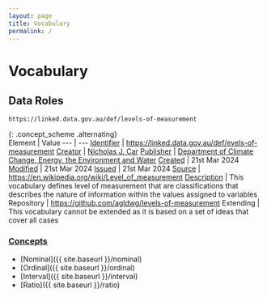 ```yaml
---
layout: page
title: Vocabulary
permalink: /
---
```

# Vocabulary

## Data Roles 

`https://linked.data.gov.au/def/levels-of-measurement`

{: .concept_scheme .alternating}  
Element | Value
--- | ---
[Identifier](https://www.dublincore.org/specifications/dublin-core/dcmi-terms/#http://purl.org/dc/terms/identifier) | <https://linked.data.gov.au/def/evels-of-measurement>
[Creator](https://www.dublincore.org/specifications/dublin-core/dcmi-terms/#http://purl.org/dc/terms/creator) | [Nicholas J. Car](http://orcid.org/0000-0002-8742-7730)
[Publisher](https://www.dublincore.org/specifications/dublin-core/dcmi-terms/#http://purl.org/dc/terms/publisher) | [Department of Climate Change, Energy, the Environment and Water](https://linked.data.gov.au/org/dcceew)
[Created](https://www.dublincore.org/specifications/dublin-core/dcmi-terms/#http://purl.org/dc/terms/created) | 21st Mar 2024
[Modified](https://www.dublincore.org/specifications/dublin-core/dcmi-terms/#http://purl.org/dc/terms/modified) | 21st Mar 2024
[Issued](https://www.dublincore.org/specifications/dublin-core/dcmi-terms/#http://purl.org/dc/terms/issued) | 21st Mar 2024
[Source](https://schema.org/citation) | <https://en.wikipedia.org/wiki/Level_of_measurement>
[Description](https://www.dublincore.org/specifications/dublin-core/dcmi-terms/#http://purl.org/dc/terms/description) | This vocabulary defines level of measurement that are classifications that describes the nature of information within the values assigned to variables
Repository | <https://github.com/agldwg/levels-of-measurement>
Extending | This vocabulary cannot be extended as it is based on a set of ideas that cover all cases

### [Concepts](https://www.w3.org/TR/skos-reference/#concepts)

* [Nominal]({{ site.baseurl }}/nominal)
* [Ordinal]({{ site.baseurl }}/ordinal)
* [Interval]({{ site.baseurl }}/interval)
* [Ratio]({{ site.baseurl }}/ratio)
